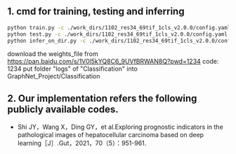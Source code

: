 ## 1. cmd for training, testing and inferring
```bash
python train.py -c ./work_dirs/1102_res34_69tif_1cls_v2.0.0/config.yaml
python test.py -c ./work_dirs/1102_res34_69tif_1cls_v2.0.0/config.yaml
python infer_on_dir.py -c ./work_dirs/1102_res34_69tif_1cls_v2.0.0/config.yaml -i folder_to_CenterName -s folder_to_save_patches -n number_of_patches_to_save
```
download the weights_file from https://pan.baidu.com/s/1V0l5kYQ8C6_9UVfBRWAN8Q?pwd=1234 code: 1234
put folder "logs" of "Classification" into GraphNet_Project/Classification

## 2. Our implementation refers the following publicly available codes.
- Shi JY，Wang X，Ding GY，et al.Exploring prognostic indicators in the pathological images of hepatocellular carcinoma based on deep learning［J］.Gut，2021，70（5）：951-961.